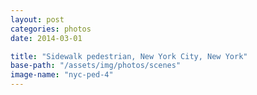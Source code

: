 ```yaml
---
layout: post
categories: photos
date: 2014-03-01

title: "Sidewalk pedestrian, New York City, New York"
base-path: "/assets/img/photos/scenes"
image-name: "nyc-ped-4"
---
```

